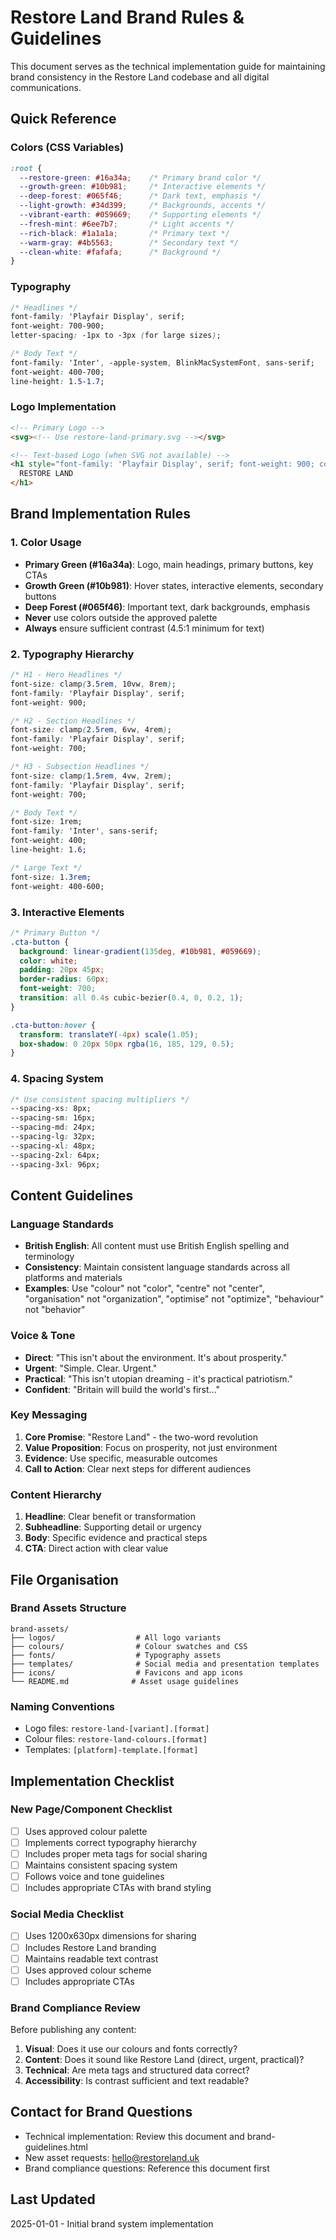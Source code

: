 # Restore Land Brand Rules & Guidelines

This document serves as the technical implementation guide for maintaining brand consistency in the Restore Land codebase and all digital communications.

## Quick Reference

### Colors (CSS Variables)
```css
:root {
  --restore-green: #16a34a;    /* Primary brand color */
  --growth-green: #10b981;     /* Interactive elements */
  --deep-forest: #065f46;      /* Dark text, emphasis */
  --light-growth: #34d399;     /* Backgrounds, accents */
  --vibrant-earth: #059669;    /* Supporting elements */
  --fresh-mint: #6ee7b7;       /* Light accents */
  --rich-black: #1a1a1a;       /* Primary text */
  --warm-gray: #4b5563;        /* Secondary text */
  --clean-white: #fafafa;      /* Background */
}
```

### Typography
```css
/* Headlines */
font-family: 'Playfair Display', serif;
font-weight: 700-900;
letter-spacing: -1px to -3px (for large sizes);

/* Body Text */
font-family: 'Inter', -apple-system, BlinkMacSystemFont, sans-serif;
font-weight: 400-700;
line-height: 1.5-1.7;
```

### Logo Implementation
```html
<!-- Primary Logo -->
<svg><!-- Use restore-land-primary.svg --></svg>

<!-- Text-based Logo (when SVG not available) -->
<h1 style="font-family: 'Playfair Display', serif; font-weight: 900; color: #16a34a; letter-spacing: -1px;">
  RESTORE LAND
</h1>
```

## Brand Implementation Rules

### 1. Color Usage
- **Primary Green (#16a34a)**: Logo, main headings, primary buttons, key CTAs
- **Growth Green (#10b981)**: Hover states, interactive elements, secondary buttons
- **Deep Forest (#065f46)**: Important text, dark backgrounds, emphasis
- **Never** use colors outside the approved palette
- **Always** ensure sufficient contrast (4.5:1 minimum for text)

### 2. Typography Hierarchy
```css
/* H1 - Hero Headlines */
font-size: clamp(3.5rem, 10vw, 8rem);
font-family: 'Playfair Display', serif;
font-weight: 900;

/* H2 - Section Headlines */
font-size: clamp(2.5rem, 6vw, 4rem);
font-family: 'Playfair Display', serif;
font-weight: 700;

/* H3 - Subsection Headlines */
font-size: clamp(1.5rem, 4vw, 2rem);
font-family: 'Playfair Display', serif;
font-weight: 700;

/* Body Text */
font-size: 1rem;
font-family: 'Inter', sans-serif;
font-weight: 400;
line-height: 1.6;

/* Large Text */
font-size: 1.3rem;
font-weight: 400-600;
```

### 3. Interactive Elements
```css
/* Primary Button */
.cta-button {
  background: linear-gradient(135deg, #10b981, #059669);
  color: white;
  padding: 20px 45px;
  border-radius: 60px;
  font-weight: 700;
  transition: all 0.4s cubic-bezier(0.4, 0, 0.2, 1);
}

.cta-button:hover {
  transform: translateY(-4px) scale(1.05);
  box-shadow: 0 20px 50px rgba(16, 185, 129, 0.5);
}
```

### 4. Spacing System
```css
/* Use consistent spacing multipliers */
--spacing-xs: 8px;
--spacing-sm: 16px;
--spacing-md: 24px;
--spacing-lg: 32px;
--spacing-xl: 48px;
--spacing-2xl: 64px;
--spacing-3xl: 96px;
```

## Content Guidelines

### Language Standards
- **British English**: All content must use British English spelling and terminology
- **Consistency**: Maintain consistent language standards across all platforms and materials
- **Examples**: Use "colour" not "color", "centre" not "center", "organisation" not "organization", "optimise" not "optimize", "behaviour" not "behavior"

### Voice & Tone
- **Direct**: "This isn't about the environment. It's about prosperity."
- **Urgent**: "Simple. Clear. Urgent."
- **Practical**: "This isn't utopian dreaming - it's practical patriotism."
- **Confident**: "Britain will build the world's first..."

### Key Messaging
1. **Core Promise**: "Restore Land" - the two-word revolution
2. **Value Proposition**: Focus on prosperity, not just environment
3. **Evidence**: Use specific, measurable outcomes
4. **Call to Action**: Clear next steps for different audiences

### Content Hierarchy
1. **Headline**: Clear benefit or transformation
2. **Subheadline**: Supporting detail or urgency
3. **Body**: Specific evidence and practical steps
4. **CTA**: Direct action with clear value

## File Organisation

### Brand Assets Structure
```
brand-assets/
├── logos/                  # All logo variants
├── colours/                # Colour swatches and CSS
├── fonts/                  # Typography assets
├── templates/              # Social media and presentation templates
├── icons/                  # Favicons and app icons
└── README.md              # Asset usage guidelines
```

### Naming Conventions
- Logo files: `restore-land-[variant].[format]`
- Colour files: `restore-land-colours.[format]`
- Templates: `[platform]-template.[format]`

## Implementation Checklist

### New Page/Component Checklist
- [ ] Uses approved colour palette
- [ ] Implements correct typography hierarchy
- [ ] Includes proper meta tags for social sharing
- [ ] Maintains consistent spacing system
- [ ] Follows voice and tone guidelines
- [ ] Includes appropriate CTAs with brand styling

### Social Media Checklist
- [ ] Uses 1200x630px dimensions for sharing
- [ ] Includes Restore Land branding
- [ ] Maintains readable text contrast
- [ ] Uses approved colour scheme
- [ ] Includes appropriate CTAs

### Brand Compliance Review
Before publishing any content:
1. **Visual**: Does it use our colours and fonts correctly?
2. **Content**: Does it sound like Restore Land (direct, urgent, practical)?
3. **Technical**: Are meta tags and structured data correct?
4. **Accessibility**: Is contrast sufficient and text readable?

## Contact for Brand Questions
- Technical implementation: Review this document and brand-guidelines.html
- New asset requests: hello@restoreland.uk
- Brand compliance questions: Reference this document first

## Last Updated
2025-01-01 - Initial brand system implementation